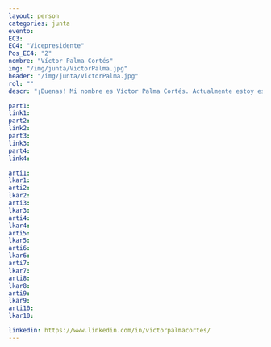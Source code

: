 ```yaml
---
layout: person
categories: junta
evento:
EC3: 
EC4: "Vicepresidente"
Pos_EC4: "2"
nombre: "Víctor Palma Cortés"
img: "/img/junta/VictorPalma.jpg"
header: "/img/junta/VictorPalma.jpg"
rol: ""
descr: "¡Buenas! Mi nombre es Víctor Palma Cortés. Actualmente estoy estudiando cuarto de Física en la Universidad de Granada. Mi trayectoria en el Grupo de Estudiantes empezó hace un año como fundador y Presidente de la Delegación Granadina del Grupo de Estudiantes de la Real Sociedad Española de Física, realizando actividades para los estudiantes de la Universidad de Granada, como excursiones a observatorios (Calar Alto Almería) o la visita al Parque de las Ciencias de Granada para conocer al premio Nobel de Física 2020 Reinhard Genzel. Participé y colaboré en el Encuentro Nacional de Estudiantes de Física 2023."

part1: 
link1: 
part2: 
link2: 
part3:
link3:
part4:
link4:

arti1:
lkar1: 
arti2:
lkar2:
arti3:
lkar3:
arti4:
lkar4:
arti5:
lkar5: 
arti6:
lkar6:
arti7:
lkar7: 
arti8:
lkar8:
arti9:
lkar9:
arti10:
lkar10:

linkedin: https://www.linkedin.com/in/victorpalmacortes/
---
```

